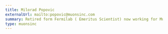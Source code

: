```yaml
---
title: Milorad Popovic
externalUrl: mailto:popovic@muonsinc.com
summary: Retired form Fermilab ( Emeritus Scientist) now working for Muons Inc., Accelerator
type: muonsinc
---
```

